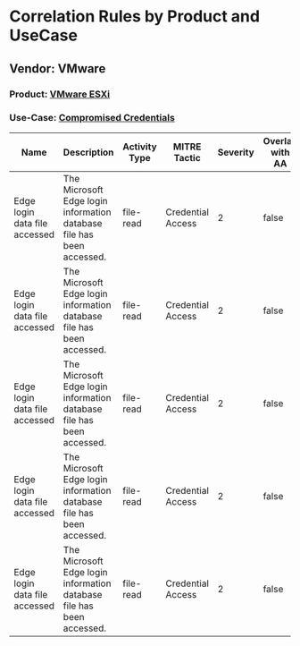 Correlation Rules by Product and UseCase
========================================
Vendor: VMware
--------------
### Product: [VMware ESXi](../ds_vmware_vmware_esxi.md)
### Use-Case: [Compromised Credentials](../../../../UseCases/uc_compromised_credentials.md)

| Name    | Description    | Activity Type | MITRE Tactic      | Severity | Overlap with AA |
| ---- | ---- | ---- | ---- | -------- | ---- |
| Edge login data file accessed | The Microsoft Edge login information database file has been accessed. | file-read     | Credential Access | 2        | false    |
| Edge login data file accessed | The Microsoft Edge login information database file has been accessed. | file-read     | Credential Access | 2        | false    |
| Edge login data file accessed | The Microsoft Edge login information database file has been accessed. | file-read     | Credential Access | 2        | false    |
| Edge login data file accessed | The Microsoft Edge login information database file has been accessed. | file-read     | Credential Access | 2        | false    |
| Edge login data file accessed | The Microsoft Edge login information database file has been accessed. | file-read     | Credential Access | 2        | false    |